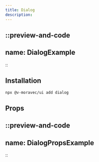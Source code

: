 ```yaml
---
title: Dialog
description:
---
```


::preview-and-code
---
name: DialogExample
---
::

## Installation

```bash
npx @v-moravec/ui add dialog
```

## Props

::preview-and-code
---
name: DialogPropsExample
---
::
